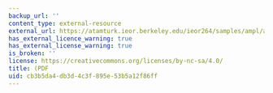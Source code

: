 ```yaml
---
backup_url: ''
content_type: external-resource
external_url: https://atamturk.ieor.berkeley.edu/ieor264/samples/ampl/ampldoc.pdf
has_external_licence_warning: true
has_external_license_warning: true
is_broken: ''
license: https://creativecommons.org/licenses/by-nc-sa/4.0/
title: (PDF
uid: cb3b5da4-db3d-4c3f-895e-53b5a12f86ff
---
```

